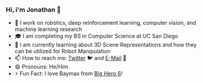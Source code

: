 ### Hi, i'm Jonathan 👋

- 🤖 I work on robotics, deep reinforcement learning, computer vision, and machine learning research
- 🎓 I am completing my BS in Computer Science at UC San Diego
- 🌱 I am currently learning about 3D Scene Representations and how they can be utilized for Robot Manipulation
- 📫 How to reach me: [Twitter](https://twitter.com/jonzamora_ai) 🐦 and [E-Mail](mailto:jzamoraa@ucsd.edu) 📧
- 😄 Pronouns: He/Him
- ⚡ Fun Fact: I love Baymax from [Big Hero 6](https://www.imdb.com/title/tt2245084/)!
<!--
**jonzamora/jonzamora** is a ✨ _special_ ✨ repository because its `README.md` (this file) appears on your GitHub profile.

Here are some ideas to get you started:

- 🔭 I’m currently working on ...
- 🌱 I’m currently learning ...
- 👯 I’m looking to collaborate on ...
- 🤔 I’m looking for help with ...
- 💬 Ask me about ...
- 📫 How to reach me: ...
- 😄 Pronouns: ...
- ⚡ Fun fact: ...
-->
